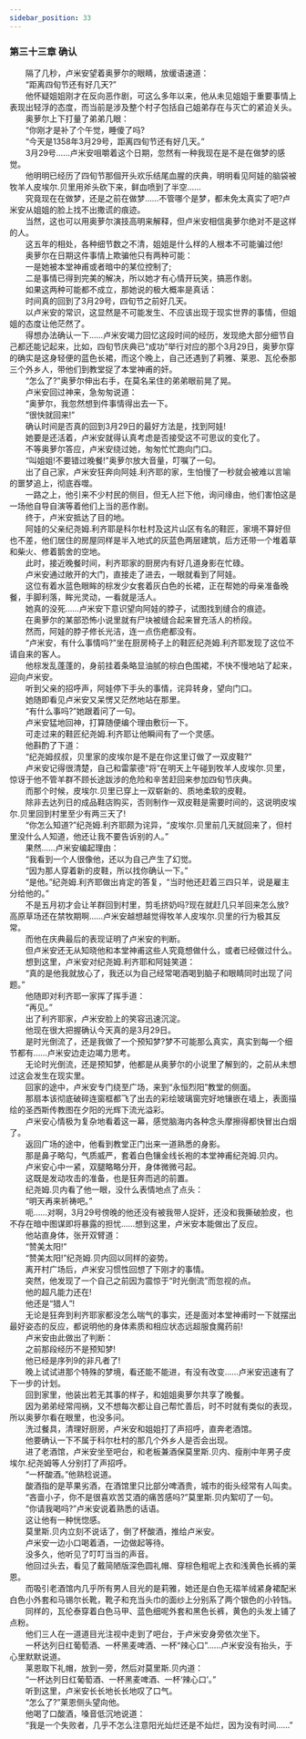 ```yaml
---
sidebar_position: 33
---
```

### 第三十三章 确认  


　　隔了几秒，卢米安望着奥萝尔的眼睛，放缓语速道：  
　　“距离四旬节还有好几天?”  
　　他怀疑姐姐刚才在反向恶作剧，可这么多年以来，他从未见姐姐于重要事情上表现出轻浮的态度，而当前是涉及整个村子包括自己姐弟存在与灭亡的紧迫关头。  
　　奥萝尔上下打量了弟弟几眼：  
　　“你刚才是补了个午觉，睡傻了吗?  
　　“今天是1358年3月29号，距离四旬节还有好几天。”  
　　3月29号……卢米安咀嚼着这个日期，忽然有一种我现在是不是在做梦的感觉。  
　　他明明已经历了四旬节那個开头欢乐结尾血腥的庆典，明明看见阿娃的脑袋被牧羊人皮埃尔.贝里用斧头砍下来，鲜血喷到了半空……  
　　究竟现在在做梦，还是之前在做梦……不管哪个是梦，都未免太真实了吧?卢米安从姐姐的脸上找不出撒谎的痕迹。  
　　当然，这也可以用奥萝尔演技高明来解释，但卢米安相信奥萝尔绝对不是这样的人。  
　　这五年的相处，各种细节数之不清，姐姐是什么样的人根本不可能骗过他!  
　　奥萝尔在日期这件事情上欺骗他只有两种可能：  
　　一是她被本堂神甫或者暗中的某位控制了;  
　　二是事情已得到完美的解决，所以她才有心情开玩笑，搞恶作剧。  
　　如果这两种可能都不成立，那她说的极大概率是真话：  
　　时间真的回到了3月29号，四旬节之前好几天。  
　　以卢米安的常识，这显然是不可能发生、不应该出现于现实世界的事情，但姐姐的态度让他茫然了。  
　　得想办法确认一下……卢米安竭力回忆这段时间的经历，发现绝大部分细节自己都还能记起来，比如，四旬节庆典已“成功”举行对应的那个3月29日，奥萝尔穿的确实是这身轻便的蓝色长裙，而这个晚上，自己还遇到了莉雅、莱恩、瓦伦泰那三个外乡人，带他们到教堂捉了本堂神甫的奸。  
　　“怎么了?”奥萝尔伸出右手，在莫名呆住的弟弟眼前晃了晃。  
　　卢米安回过神来，急匆匆说道：  
　　“奥萝尔，我忽然想到件事情得出去一下。  
　　“很快就回来!”  
　　确认时间是否真的回到3月29日的最好方法是，找到阿娃!  
　　她要是还活着，卢米安就得认真考虑是否接受这不可思议的变化了。  
　　不等奥萝尔答应，卢米安绕过她，匆匆忙忙跑向门口。  
　　“叫姐姐!不要错过晚餐!”奥萝尔放大音量，叮嘱了一句。  
　　出了自己家，卢米安狂奔向阿娃.利齐耶的家，生怕慢了一秒就会被难以言喻的噩梦追上，彻底吞噬。  
　　一路之上，他引来不少村民的侧目，但无人拦下他，询问缘由，他们害怕这是一场他自导自演等着他们上当的恶作剧。  
　　终于，卢米安抵达了目的地。  
　　阿娃的父亲纪尧姆.利齐耶是科尔杜村及这片山区有名的鞋匠，家境不算好但也不差，他们居住的房屋同样是半入地式的灰蓝色两层建筑，后方还带一个堆着草和柴火、修着鹅舍的空地。  
　　此时，接近晚餐时间，利齐耶家的厨房内有好几道身影在忙碌。  
　　卢米安通过敞开的大门，直接走了进去，一眼就看到了阿娃。  
　　这位有着水蓝色眼眸的棕发少女套着灰白色的长裙，正在帮她的母亲准备晚餐，手脚利落，眸光灵动，一看就是活人。  
　　她真的没死……卢米安下意识望向阿娃的脖子，试图找到缝合的痕迹。  
　　在奥萝尔的某部恐怖小说里就有尸块被缝合起来冒充活人的桥段。  
　　然而，阿娃的脖子修长光洁，连一点伤疤都没有。  
　　“卢米安，有什么事情吗?”坐在厨房椅子上的鞋匠纪尧姆.利齐耶发现了这位不请自来的客人。  
　　他棕发乱蓬蓬的，身前挂着条略显油腻的棕白色围裙，不快不慢地站了起来，迎向卢米安。  
　　听到父亲的招呼声，阿娃停下手头的事情，诧异转身，望向门口。  
　　她随即看见卢米安又呆愣又茫然地站在那里。  
　　“有什么事吗?”她跟着问了一句。  
　　卢米安猛地回神，打算随便编个理由敷衍一下。  
　　可走过来的鞋匠纪尧姆.利齐耶让他瞬间有了一个灵感。  
　　他斟酌了下道：  
　　“纪尧姆叔叔，贝里家的皮埃尔是不是在你这里订做了一双皮鞋?”  
　　卢米安记得很清楚，自己和雷蒙德“将”在明天上午碰到牧羊人皮埃尔.贝里，惊讶于他不管羊群不顾长途跋涉的危险和辛苦赶回来参加四旬节庆典。  
　　而那个时候，皮埃尔.贝里已穿上一双崭新的、质地柔软的皮鞋。  
　　除非去达列日的成品鞋店购买，否则制作一双皮鞋是需要时间的，这说明皮埃尔.贝里回到村里至少有两三天了!  
　　“你怎么知道?”纪尧姆.利齐耶颇为诧异，“皮埃尔.贝里前几天就回来了，但村里没什么人知道，他还让我不要告诉别的人。”  
　　果然……卢米安编起理由：  
　　“我看到一个人很像他，还以为自己产生了幻觉。  
　　“因为那人穿着新的皮鞋，所以找你确认一下。”  
　　“是他。”纪尧姆.利齐耶做出肯定的答复，“当时他还赶着三四只羊，说是雇主分给他的。”  
　　不是五月初才会让羊群回到村里，剪毛挤奶吗?现在就赶几只羊回来怎么放?高原草场还在禁牧期啊……卢米安越想越觉得牧羊人皮埃尔.贝里的行为极其反常。  
　　而他在庆典最后的表现证明了卢米安的判断。  
　　但卢米安还无从知晓他和本堂神甫这些人究竟想做什么，或者已经做过什么。  
　　想到这里，卢米安对纪尧姆.利齐耶和阿娃笑道：  
　　“真的是他我就放心了，我还以为自己经常喝酒喝到脑子和眼睛同时出现了问题。”  
　　他随即对利齐耶一家挥了挥手道：  
　　“再见。”  
　　出了利齐耶家，卢米安脸上的笑容迅速沉淀。  
　　他现在很大把握确认今天真的是3月29日。  
　　是时光倒流了，还是我做了一个预知梦?梦不可能那么真实，真实到每一个细节都有……卢米安边走边竭力思考。  
　　无论时光倒流，还是预知梦，他都是从奥萝尔的小说里了解到的，之前从未想过这会发生在现实里。  
　　回家的途中，卢米安专门绕至广场，来到“永恒烈阳”教堂的侧面。  
　　那扇本该彻底破碎连窗框都飞了出去的彩绘玻璃窗完好地镶嵌在墙上，表面描绘的圣西斯传教图在夕阳的光辉下流光溢彩。  
　　卢米安心情极为复杂地看着这一幕，感觉脑海内各种念头摩擦得都快冒出白烟了。  
　　返回广场的途中，他看到教堂正门出来一道熟悉的身影。  
　　那是鼻子略勾，气质威严，套着白色镶金线长袍的本堂神甫纪尧姆.贝内。  
　　卢米安心中一紧，双腿略略分开，身体微微弓起。  
　　这既是发动攻击的准备，也是狂奔而逃的前置。  
　　纪尧姆.贝内看了他一眼，没什么表情地点了点头：  
　　“明天再来祈祷吧。”  
　　呃……对啊，3月29号傍晚的他还没有被我带人捉奸，还没和我撕破脸皮，也不存在暗中图谋即将暴露的担忧……想到这里，卢米安本能做出了反应。  
　　他站直身体，张开双臂道：  
　　“赞美太阳!”  
　　“赞美太阳!”纪尧姆.贝内回以同样的姿势。  
　　离开村广场后，卢米安习惯性回想了下刚才的事情。  
　　突然，他发现了一个自己之前因为震惊于“时光倒流”而忽视的点。  
　　他的超凡能力还在!  
　　他还是“猎人”!  
　　无论是狂奔到利齐耶家都没怎么喘气的事实，还是面对本堂神甫时一下就摆出最好姿态的反应，都说明他的身体素质和相应状态远超服食魔药前!  
　　卢米安由此做出了判断：  
　　之前那段经历不是预知梦!  
　　他已经是序列9的非凡者了!  
　　晚上试试进那个特殊的梦境，看还能不能进，有没有改变……卢米安迅速有了下一步的计划。  
　　回到家里，他装出若无其事的样子，和姐姐奥萝尔共享了晚餐。  
　　因为弟弟经常闯祸，又不想每次都让自己帮忙善后，时不时就有类似的表现，所以奥萝尔看在眼里，也没多问。  
　　洗过餐具，清理好厨房，卢米安和姐姐打了声招呼，直奔老酒馆。  
　　他要确认一下不属于科尔杜村的那几个外乡人是否会出现。  
　　进了老酒馆，卢米安坐至吧台，和老板兼酒保莫里斯.贝内、瘦削中年男子皮埃尔.纪尧姆等人分别打了声招呼。  
　　“一杯酸酒。”他熟稔说道。  
　　酸酒指的是苹果劣酒，在酒馆里只比部分啤酒贵，城市的街头经常有人叫卖。  
　　“吝啬小子，你不是很喜欢苦艾酒的痛苦感吗?”莫里斯.贝内絮叨了一句。  
　　“你请我喝吗?”卢米安说着熟悉的话语。  
　　这让他有一种恍惚感。  
　　莫里斯.贝内立刻不说话了，倒了杯酸酒，推给卢米安。  
　　卢米安一边小口喝着酒，一边做起等待。  
　　没多久，他听见了叮叮当当的声音。  
　　他回过头去，看见了戴简陋版深色圆礼帽、穿棕色粗呢上衣和浅黄色长裤的莱恩。  
　　而吸引老酒馆内几乎所有男人目光的是莉雅，她还是白色无褶羊绒紧身裙配米白色小外套和马锡尔长靴，靴子和充当头巾的面纱上分别系了两个银色的小铃铛。  
　　同样的，瓦伦泰穿着白色马甲、蓝色细呢外套和黑色长裤，黄色的头发上铺了点粉。  
　　他们三人在一道道目光注视中走到了吧台，于卢米安身旁依次坐下。  
　　一杯达列日红葡萄酒、一杯黑麦啤酒、一杯“辣心口”……卢米安没有抬头，于心里默默说道。  
　　莱恩取下礼帽，放到一旁，然后对莫里斯.贝内道：  
　　“一杯达列日红葡萄酒、一杯黑麦啤酒、一杯‘辣心口’。”  
　　听到这里，卢米安长长地长长地叹了口气。  
　　“怎么了?”莱恩侧头望向他。  
　　他喝了口酸酒，嗓音低沉地说道：  
　　“我是一个失败者，几乎不怎么注意阳光灿烂还是不灿烂，因为没有时间……”  
